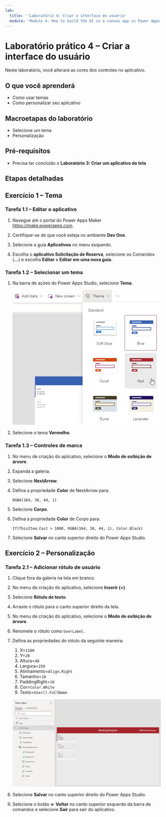 ```yaml
---
lab:
  title: '‘Laboratório 4: Criar a interface do usuário'
  module: 'Module 4: How to build the UI in a canvas app in Power Apps'
---
```


# Laboratório prático 4 – Criar a interface do usuário

Neste laboratório, você alterará as cores dos controles no aplicativo.

## O que você aprenderá

- Como usar temas
- Como personalizar seu aplicativo

## Macroetapas do laboratório

- Selecione um tema
- Personalização
  
## Pré-requisitos

- Precisa ter concluído o **Laboratório 3: Criar um aplicativo de tela**

## Etapas detalhadas

## Exercício 1 – Tema

### Tarefa 1.1 – Editar o aplicativo

1. Navegue até o portal do Power Apps Maker <https://make.powerapps.com>.

1. Certifique-se de que você esteja no ambiente **Dev One**.

1. Selecione a guia **Aplicativos** no menu esquerdo.

1. Escolha o **aplicativo Solicitação de Reserva**, selecione os Comandos (**…**) e escolha **Editar > Editar em uma nova guia**.

### Tarefa 1.2 – Selecionar um tema

1. Na barra de ações do Power Apps Studio, selecione **Tema**.

    ![Captura de tela da seleção de temas.](../media/select-theme.png)

1. Selecione o tema **Vermelho**.

### Tarefa 1.3 – Controles de marca

1. No menu de criação do aplicativo, selecione o **Modo de exibição de árvore**.

1. Expanda a galeria.

1. Selecione **NextArrow**.

1. Defina a propriedade **Color** de NextArrow para:

    ```powerappsfl
    RGBA(164, 38, 44, 1)
    ```

1. Selecione **Corpo**.

1. Defina a propriedade **Color** de Corpo para:

    ```powerappsfl
    If(ThisItem.Cost > 1000, RGBA(164, 38, 44, 1), Color.Black)
    ```

1. Selecione **Salvar** no canto superior direito do Power Apps Studio.

## Exercício 2 – Personalização

### Tarefa 2.1 – Adicionar rótulo de usuário

1. Clique fora da galeria na tela em branco.

1. No menu de criação do aplicativo, selecione **Inserir (+)**.

1. Selecione **Rótulo de texto**.

1. Arraste o rótulo para o canto superior direito da tela.

1. No menu de criação do aplicativo, selecione o **Modo de exibição de árvore**.

1. Renomeie o rótulo como `UserLabel`.

1. Defina as propriedades do rótulo da seguinte maneira:

   1. X=`1100`
   1. Y=`20`
   1. Altura=`40`
   1. Largura=`250`
   1. Alinhamento=`Align.Right`
   1. Tamanho=`18`
   1. PaddingRight=`10`
   1. Cor=`Color.White`
   1. Texto=`User().FullName`

    ![Captura de tela da tela principal com personalização.](../media/main-screen-personalized.png)

1. Selecione **Salvar** no canto superior direito do Power Apps Studio.

1. Selecione o botão **<- Voltar** no canto superior esquerdo da barra de comandos e selecione **Sair** para sair do aplicativo.
